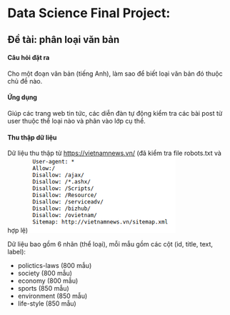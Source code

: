 # Data Science Final Project:
## Đề tài: phân loại văn bản
#### Câu hỏi đặt ra
Cho một đoạn văn bản (tiếng Anh), làm sao để biết loại văn bản đó thuộc chủ đề nào.
#### Ứng dụng
Giúp các trang web tin tức, các diễn đàn tự động kiểm tra các bài post từ user thuộc thể loại nào và phân vào lớp cụ thể.
#### Thu thập dữ liệu
Dữ liệu thu thập từ https://vietnamnews.vn/ (đã kiểm tra file robots.txt và hợp lệ)
![robots.txt](https://github.com/tuandoan998/DS_Final_Project/blob/master/misc/img/robots_check.png)   


Dữ liệu bao gồm 6 nhãn (thể loại), mỗi mẫu gồm các cột (id, title, text, label):
- polictics-laws (800 mẫu)
- society (800 mẫu)
- economy (800 mẫu)
- sports (850 mẫu)
- environment (850 mẫu)
- life-style (850 mẫu)

